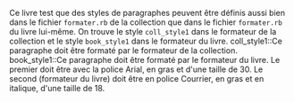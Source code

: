 Ce livre test que des styles de paragraphes peuvent être définis aussi bien dans le fichier `formater.rb` de la collection que dans le fichier `formater.rb` du livre lui-même. On trouve le style `coll_style1` dans le formateur de la collection et le style `book_style1` dans le formateur du livre.
coll_style1::Ce paragraphe doit être formaté par le formateur de la collection.
book_style1::Ce paragraphe doit être formaté par le formateur du livre.
Le premier doit être avec la police Arial, en gras et d'une taille de 30.
Le second (formateur du livre) doit être en police Courrier, en gras et en italique, d'une taille de 18.
